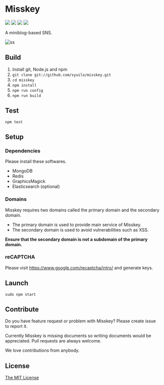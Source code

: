 # Misskey

[![][travis-badge]][travis-link]
[![][appveyor-badge]][appveyor-link]
[![][dependencies-badge]][dependencies-link]
[![][mit-badge]][mit]

A miniblog-based SNS.

![ss](./resources/ss.jpg)

## Build
1. Install git, Node.js and npm
2. `git clone git://github.com/syuilo/misskey.git`
3. `cd misskey`
4. `npm install`
5. `npm run config`
6. `npm run build`

## Test
`npm test`

## Setup
### Dependencies
Please install these softwares.
* MongoDB
* Redis
* GraphicsMagick
* Elasticsearch (optional)

### Domains
Misskey requires two domains called the primary domain and the secondary domain.

* The primary domain is used to provide main service of Misskey.
* The secondary domain is used to avoid vulnerabilities such as XSS.

**Ensure that the secondary domain is not a subdomain of the primary domain.**

### reCAPTCHA
Please visit https://www.google.com/recaptcha/intro/ and generate keys.

## Launch
`sudo npm start`

## Contribute
Do you have feature request or problem with Misskey?
Please create issue to report it.

Currently Misskey is missing documents so writing documents would be appreciated.
Pull requests are always welcome.

We love contributions from anybody.

## License
[The MIT License](LICENSE)

[mit]:                http://opensource.org/licenses/MIT
[mit-badge]:          https://img.shields.io/badge/license-MIT-444444.svg?style=flat-square
[travis-link]:        https://travis-ci.org/syuilo/misskey
[travis-badge]:       http://img.shields.io/travis/syuilo/misskey.svg?style=flat-square&label=Linux
[appveyor-link]:      https://ci.appveyor.com/project/syuilo/misskey
[appveyor-badge]:     https://img.shields.io/appveyor/ci/syuilo/misskey/master.svg?style=flat-square&label=Windows
[dependencies-link]:  https://gemnasium.com/syuilo/misskey
[dependencies-badge]: https://img.shields.io/gemnasium/syuilo/misskey.svg?style=flat-square
